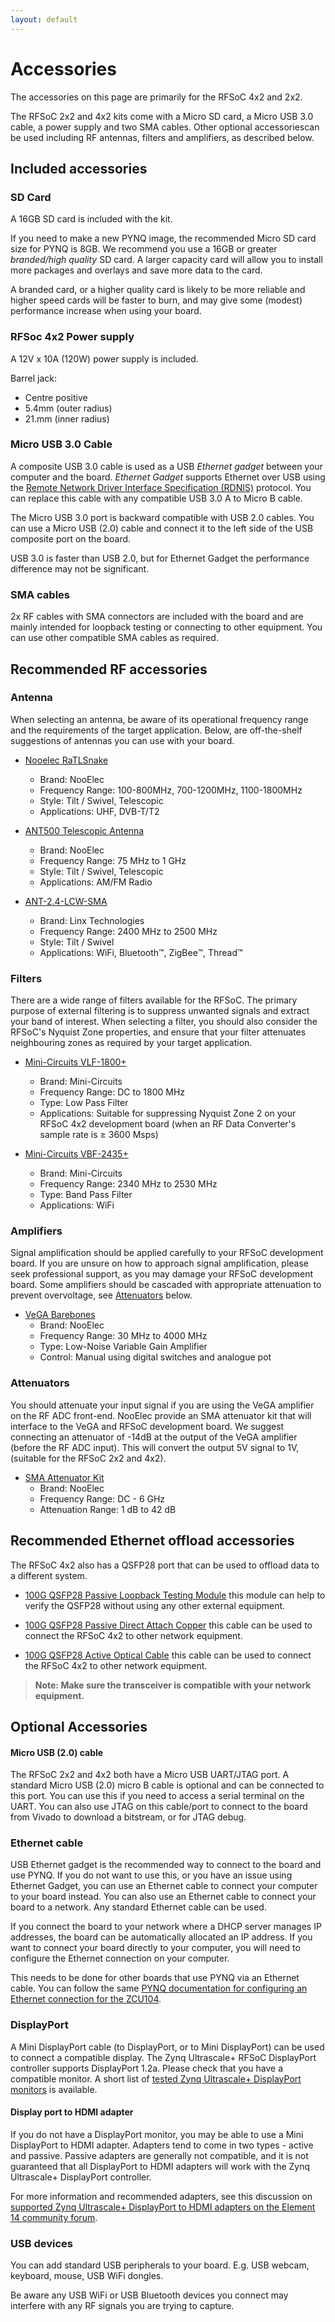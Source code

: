 ```yaml
---
layout: default
---
```


# Accessories

The accessories on this page are primarily for the RFSoC 4x2 and 2x2. 

The RFSoC 2x2 and 4x2 kits come with a Micro SD card, a Micro USB 3.0 cable, a power supply and two SMA cables. Other optional accessoriescan be used including RF antennas, filters and amplifiers, as described below. 

## Included accessories

### SD Card

A 16GB SD card is included with the kit.

If you need to make a new PYNQ image, the recommended Micro SD card size for PYNQ is 8GB. We recommend you use a 16GB or greater *branded/high quality* SD card. A larger capacity card will allow you to install more packages and overlays and save more data to the card. 

A branded card, or a higher quality card is likely to be more reliable and higher speed cards will be faster to burn, and may give some (modest) performance increase when using your board. 

### RFSoc 4x2 Power supply

A 12V x 10A (120W) power supply is included. 

Barrel jack:
* Centre positive
* 5.4mm (outer radius)
* 21.mm (inner radius)


### Micro USB 3.0 Cable

A composite USB 3.0 cable is used as a USB *Ethernet gadget* between your computer and the board. *Ethernet Gadget* supports Ethernet over USB using the [Remote Network Driver Interface Specification (RDNIS)](https://en.wikipedia.org/wiki/RNDIS) protocol. You can replace this cable with any compatible USB 3.0 A to Micro B cable. 

The Micro USB 3.0 port is backward compatible with USB 2.0 cables. You can use a Micro USB (2.0) cable and connect it to the left side of the USB composite port on the board. 

USB 3.0 is faster than USB 2.0, but for Ethernet Gadget the performance difference may not be significant. 

### SMA cables

2x RF cables with SMA connectors are included with the board and are mainly intended for loopback testing or connecting to other equipment. You can use other compatible SMA cables as required.  

## Recommended RF accessories

### Antenna

When selecting an antenna, be aware of its operational frequency range and the requirements of the target application. Below, are off-the-shelf suggestions of antennas you can use with your board.

* [Nooelec RaTLSnake](https://www.nooelec.com/store/sdr/sdr-addons/antennas/ratlsnake-m6.html)
    * Brand: NooElec
    * Frequency Range: 100-800MHz, 700-1200MHz, 1100-1800MHz
    * Style: Tilt / Swivel, Telescopic
    * Applications: UHF, DVB-T/T2

* [ANT500 Telescopic Antenna](https://www.nooelec.com/store/sdr/sdr-addons/antennas/ant500.html)
    * Brand: NooElec
    * Frequency Range: 75 MHz to 1 GHz
    * Style: Tilt / Swivel, Telescopic
    * Applications: AM/FM Radio

* [ANT-2.4-LCW-SMA](https://linxtechnologies.com/wp/product/lcw-series-low-cost-2-4ghz-dipole-antenna/)
    * Brand: Linx Technologies
    * Frequency Range: 2400 MHz to 2500 MHz
    * Style: Tilt / Swivel
    * Applications: WiFi, Bluetooth&trade;, ZigBee&trade;, Thread&trade;

### Filters

There are a wide range of filters available for the RFSoC. The primary purpose of external filtering is to suppress unwanted signals and extract your band of interest. When selecting a filter, you should also consider the RFSoC's Nyquist Zone properties, and ensure that your filter attenuates neighbouring zones as required by your target application.

* [Mini-Circuits VLF-1800+](https://www.mouser.co.uk/ProductDetail/Mini-Circuits/VLF-1800%2b?qs=xZ%2FP%252Ba9zWqZiMerIBdUJuQ%3D%3D)
    * Brand: Mini-Circuits
    * Frequency Range: DC to 1800 MHz
    * Type: Low Pass Filter
    * Applications: Suitable for suppressing Nyquist Zone 2 on your RFSoC 4x2 development board (when an RF Data Converter's sample rate is ≥ 3600 Msps)

* [Mini-Circuits VBF-2435+](https://www.mouser.co.uk/ProductDetail/Mini-Circuits/VBF-2435+/?qs=xZ%2FP%2Ba9zWqZjJLm3iKqs2g==)
    * Brand: Mini-Circuits
    * Frequency Range: 2340 MHz to 2530 MHz
    * Type: Band Pass Filter
    * Applications: WiFi

### Amplifiers

Signal amplification should be applied carefully to your RFSoC development board. If you are unsure on how to approach signal amplification, please seek professional support, as you may damage your RFSoC development board. Some amplifiers should be cascaded with appropriate attenuation to prevent overvoltage, see [Attenuators](#attenuators) below.

* [VeGA Barebones](https://www.nooelec.com/store/vega-barebones.html)
    * Brand: NooElec
    * Frequency Range: 30 MHz to 4000 MHz
    * Type: Low-Noise Variable Gain Amplifier
    * Control: Manual using digital switches and analogue pot

### Attenuators <a class="anchor" id="attenuators"></a>

You should attenuate your input signal if you are using the VeGA amplifier on the RF ADC front-end. NooElec provide an SMA attenuator kit that will interface to the VeGA and RFSoC development board. We suggest connecting an attenuator of -14dB at the output of the VeGA amplifier (before the RF ADC input). This will convert the output 5V signal to 1V, (suitable for the RFSoC 2x2 and 4x2).

* [SMA Attenuator Kit](https://www.nooelec.com/store/sdr/sdr-addons/attenuators/attenuator-bundle.html)
    * Brand: NooElec
    * Frequency Range: DC - 6 GHz
    * Attenuation Range: 1 dB to 42 dB

## Recommended Ethernet offload accessories

The RFSoC 4x2 also has a QSFP28 port that can be used to offload data to a different system.

* [100G QSFP28 Passive Loopback Testing Module](https://www.fs.com/products/105548.html?attribute=3853&id=181682) this module can help to verify the QSFP28 without using any other external equipment.

* [100G QSFP28 Passive Direct Attach Copper](https://www.fs.com/products/65897.html?attribute=1426&id=181883) this cable can be used to connect the RFSoC 4x2 to other network equipment.

* [100G QSFP28 Active Optical Cable](https://www.fs.com/products/50172.html?attribute=1786&id=197191) this cable can be used to connect the RFSoC 4x2 to other network equipment.

> **Note: Make sure the transceiver is compatible with your network equipment.**

## Optional Accessories

#### Micro USB (2.0) cable

The RFSoC 2x2 and 4x2 both have a Micro USB UART/JTAG port. A standard Micro USB (2.0) micro B cable is optional and can be connected to this port. You can use this if you need to access a serial terminal on the UART. You can also use JTAG on this cable/port to connect to the board from Vivado to download a bitstream, or for JTAG debug. 

### Ethernet cable

USB Ethernet gadget is the recommended way to connect to the board and use PYNQ. If you do not want to use this, or you have an issue using Ethernet Gadget, you can use an Ethernet cable to connect your computer to your board instead. You can also use an Ethernet cable to connect your board to a network. Any standard Ethernet cable can be used. 

If you connect the board to your network where a DHCP server manages IP addresses, the board can be automatically allocated an IP address. If you want to connect your board directly to your computer, you will need to configure the Ethernet connection on your computer. 

This needs to be done for other boards that use PYNQ via an Ethernet cable. You can follow the same [PYNQ documentation for configuring an Ethernet connection for the ZCU104](https://pynq.readthedocs.io/en/latest/getting_started/zcu104_setup.html#ethernet).

### DisplayPort

A Mini DisplayPort cable (to DisplayPort, or to Mini DisplayPort) can be used to connect a compatible display. The Zynq Ultrascale+ RFSoC DisplayPort controller supports DisplayPort 1.2a. Please check that you have a compatible monitor. A short list of [tested Zynq Ultrascale+ DisplayPort monitors](https://www.xilinx.com/support/answers/68671.html) is available.

#### Display port to HDMI adapter

If you do not have a DisplayPort monitor, you may be able to use a Mini DisplayPort to HDMI adapter. Adapters tend to come in two types - active and passive. Passive adapters are generally not compatible, and it is not guaranteed that all DisplayPort to HDMI adapters will work with the Zynq Ultrascale+ DisplayPort controller. 

For more information and recommended adapters, see this discussion on [supported Zynq Ultrascale+ DisplayPort to HDMI adapters on the Element 14 community forum](https://www.element14.com/community/thread/72867/l/ultra96-v2-mini-dp-to-hdmi-adapter).

### USB devices

You can add standard USB peripherals to your board. E.g. USB webcam, keyboard, mouse, USB WiFi dongles.  

Be aware any USB WiFi or USB Bluetooth devices you connect may interfere with any RF signals you are trying to capture.